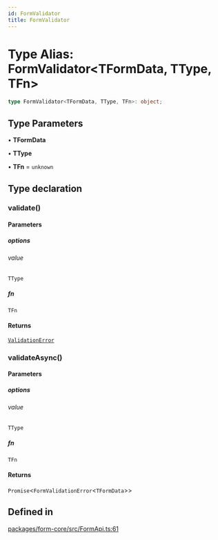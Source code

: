 ```yaml
---
id: FormValidator
title: FormValidator
---
```


# Type Alias: FormValidator\<TFormData, TType, TFn\>

```ts
type FormValidator<TFormData, TType, TFn>: object;
```

## Type Parameters

• **TFormData**

• **TType**

• **TFn** = `unknown`

## Type declaration

### validate()

#### Parameters

##### options

###### value

`TType`

##### fn

`TFn`

#### Returns

[`ValidationError`](validationerror.md)

### validateAsync()

#### Parameters

##### options

###### value

`TType`

##### fn

`TFn`

#### Returns

`Promise`\<`FormValidationError`\<`TFormData`\>\>

## Defined in

[packages/form-core/src/FormApi.ts:61](https://github.com/TanStack/form/blob/main/packages/form-core/src/FormApi.ts#L61)
